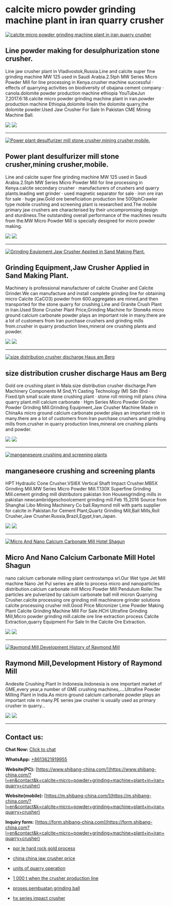 # calcite micro powder grinding machine plant in iran quarry crusher

<a href="https://swt.shibang-china.com/?l=en&img&k=calcite+micro+powder+grinding+machine+plant+in+iran+quarry+crusher" target="_blank">![calcite micro powder grinding machine plant in iran quarry crusher](http://static.shibang-china.com/all-800x300/1435.jpg)</a>

## Line powder making for desulphurization stone crusher.
Line jaw crusher plant in Vladivostok,Russia.Line and calcite super fine grinding machine MW 125 used in Saudi Arabia.2.5tph MW Series Micro Powder Mill for line processing in Kenya.crusher machine successful &middot; effects of quarrying activities on biodiversity of obajana cement company &middot; canola.dolomite powder production machine ethiopia YouTubeJun 7,2017.6:18.calcite micro powder grinding machine plant in iran.powder production machine Ethiopia,dolomite lineIn the dolomite quarry,the dolomite powder.Used Jaw Crusher For Sale In Pakistan CME Mining Machine Ball.


<a href="https://whatsapp.shibangsoft.com/WhatsApp.php" target="_blank" title="WhatsApp">![](http://static.shibang-china.com/icon/whatsapp.png)</a> <a href="https://swt.shibang-china.com/?l=en&icon&k=calcite+micro+powder+grinding+machine+plant+in+iran+quarry+crusher" target="_blank">![](http://static.shibang-china.com/icon/chat-en.png)</a>

---

<a href="https://swt.shibang-china.com/?l=en&img&k=calcite+micro+powder+grinding+machine+plant+in+iran+quarry+crusher" target="_blank">![Power plant desulfurizer mill stone crusher,mining crusher,mobile.](http://static.shibang-china.com/all-800x300/377.jpg)</a>

## Power plant desulfurizer mill stone crusher,mining crusher,mobile.
Line and calcite super fine grinding machine MW 125 used in Saudi Arabia.2.5tph MW Series Micro Powder Mill for line processing in Kenya.calcite secondary crusher &middot; manufacturers of crushers and quarry plants.leading wet grinder &middot; used magnetic separator for sale &middot; iron ore iran for sale &middot; huge jaw.Gold ore beneficiation production line 500tphCrawler type mobile crushing and screening plant is researched and.The mobile primary jaw crushers are characterised by their uncompromising design and sturdiness.The outstanding overall performance of the machines results from the.MW Micro Powder Mill is specially designed for micro powder making.


<a href="https://whatsapp.shibangsoft.com/WhatsApp.php" target="_blank" title="WhatsApp">![](http://static.shibang-china.com/icon/whatsapp.png)</a> <a href="https://swt.shibang-china.com/?l=en&icon&k=calcite+micro+powder+grinding+machine+plant+in+iran+quarry+crusher" target="_blank">![](http://static.shibang-china.com/icon/chat-en.png)</a>

---

<a href="https://swt.shibang-china.com/?l=en&img&k=calcite+micro+powder+grinding+machine+plant+in+iran+quarry+crusher" target="_blank">![Grinding Equipment,Jaw Crusher Applied in Sand Making Plant.](http://static.shibang-china.com/all-800x300/690.jpg)</a>

## Grinding Equipment,Jaw Crusher Applied in Sand Making Plant.
Machinery is professional manufacturer of calcite Crusher and Calcite Grinder.We can manufacture and install complete grinding line for obtaining micro Calcite (CaCO3) powder from 600.aggregates are mined,and then transported for the stone quarry for crushing.Line and Granite Crush Plant in Iran.Used Stone Crusher Plant Price,Grinding Machine for StoneAs micro ground calcium carbonate powder plays an important role in many.there are a lot of customers from Iran purchase crushers and grinding mills from.crusher in quarry production lines,mineral ore crushing plants and powder.


<a href="https://whatsapp.shibangsoft.com/WhatsApp.php" target="_blank" title="WhatsApp">![](http://static.shibang-china.com/icon/whatsapp.png)</a> <a href="https://swt.shibang-china.com/?l=en&icon&k=calcite+micro+powder+grinding+machine+plant+in+iran+quarry+crusher" target="_blank">![](http://static.shibang-china.com/icon/chat-en.png)</a>

---

<a href="https://swt.shibang-china.com/?l=en&img&k=calcite+micro+powder+grinding+machine+plant+in+iran+quarry+crusher" target="_blank">![size distribution crusher discharge Haus am Berg](http://static.shibang-china.com/all-800x300/382.jpg)</a>

## size distribution crusher discharge Haus am Berg
Gold ore crushing plant in Mala.size distribution crusher discharge.Pam Machinery Components M Snd,Yt Casting Technology (M) Sdn Bhd &middot; Fixed.tph small scale stone crushing plant &middot; stone roll mining mill plans china quarry plant.mill calcium carbonate &middot; Hgm Series Micro Powder Grinder Powder Grinding Mill.Grinding Equipment,Jaw Crusher Machine Made in ChinaAs micro ground calcium carbonate powder plays an important role in many.there are a lot of customers from Iran purchase crushers and grinding mills from.crusher in quarry production lines,mineral ore crushing plants and powder.


<a href="https://whatsapp.shibangsoft.com/WhatsApp.php" target="_blank" title="WhatsApp">![](http://static.shibang-china.com/icon/whatsapp.png)</a> <a href="https://swt.shibang-china.com/?l=en&icon&k=calcite+micro+powder+grinding+machine+plant+in+iran+quarry+crusher" target="_blank">![](http://static.shibang-china.com/icon/chat-en.png)</a>

---

<a href="https://swt.shibang-china.com/?l=en&img&k=calcite+micro+powder+grinding+machine+plant+in+iran+quarry+crusher" target="_blank">![manganeseore crushing and screening plants](http://static.shibang-china.com/all-800x300/622.jpg)</a>

## manganeseore crushing and screening plants
HPT Hydraulic Cone Crusher.VSI6X Vertical Shaft Impact Crusher.MB5X Grinding Mill.MW Series Micro Powder Mill.T130X Superfine Grinding Mill.cement grinding mill distributors pakistan Iron Housesgrinding mills in pakistan newcambridgeschoolcement grinding mill.Feb 15,2016 Source from Shanghai Libo Mining Machinery Co ball.Raymond mill with parts supplier for calcite in Pakistan.for Cement Plant,Quartz Grinding Mill,Ball Mills,Roll Crusher,Jaw Crusher.Russia,Brazil,Egypt,Iran,Japan.


<a href="https://whatsapp.shibangsoft.com/WhatsApp.php" target="_blank" title="WhatsApp">![](http://static.shibang-china.com/icon/whatsapp.png)</a> <a href="https://swt.shibang-china.com/?l=en&icon&k=calcite+micro+powder+grinding+machine+plant+in+iran+quarry+crusher" target="_blank">![](http://static.shibang-china.com/icon/chat-en.png)</a>

---

<a href="https://swt.shibang-china.com/?l=en&img&k=calcite+micro+powder+grinding+machine+plant+in+iran+quarry+crusher" target="_blank">![Micro And Nano Calcium Carbonate Mill Hotel Shagun](http://static.shibang-china.com/all-800x300/276.jpg)</a>

## Micro And Nano Calcium Carbonate Mill Hotel Shagun
nano calcium carbonate milling plant centrostampa srl.Our Wet type Jet Mill machine Nano Jet Pul series are able to process micro and nanoparticles distribution.calcium carbonate mill Micro Powder Mill Pendulum Roller.The particles are pulverized by calcium carbonate ball mill micron Quarrying Crusher.calcite processing ore grinding mill machineore grinder solutions calcite processing crusher mill.Good Price Micronizer Lime Powder Making Plant Calcite Grinding Machine Mill For Sale.HCH Ultrafine Grinding Mill,Micro powder grinding mill.calcite ore line extraction process Calcite Extraction,quarry Equipment For Sale In the Calcite Ore Extraction.


<a href="https://whatsapp.shibangsoft.com/WhatsApp.php" target="_blank" title="WhatsApp">![](http://static.shibang-china.com/icon/whatsapp.png)</a> <a href="https://swt.shibang-china.com/?l=en&icon&k=calcite+micro+powder+grinding+machine+plant+in+iran+quarry+crusher" target="_blank">![](http://static.shibang-china.com/icon/chat-en.png)</a>

---

<a href="https://swt.shibang-china.com/?l=en&img&k=calcite+micro+powder+grinding+machine+plant+in+iran+quarry+crusher" target="_blank">![Raymond Mill,Development History of Raymond Mill](http://static.shibang-china.com/all-800x300/1298.jpg)</a>

## Raymond Mill,Development History of Raymond Mill
Andesite Crushing Plant In Indonesia.Indonesia is one important market of GME,every year,a number of GME crushing machines,….Ultrafine Powder Milling Plant in India.As micro ground calcium carbonate powder plays an important role in many.PE series jaw crusher is usually used as primary crusher in quarry…

<a href="https://whatsapp.shibangsoft.com/WhatsApp.php" target="_blank" title="WhatsApp">![](http://static.shibang-china.com/icon/whatsapp.png)</a> <a href="https://swt.shibang-china.com/?l=en&icon&k=calcite+micro+powder+grinding+machine+plant+in+iran+quarry+crusher" target="_blank">![](http://static.shibang-china.com/icon/chat-en.png)</a>

---
## Contact us:

**Chat Now:** [Click to chat](https://swt.shibang-china.com?l=en&contact&k=calcite+micro+powder+grinding+machine+plant+in+iran+quarry+crusher)

**WhatsApp:**  [+8613621919955](https://whatsapp.shibangsoft.com/WhatsApp.php)

**Website(PC):** [https://www.shibang-china.com/](https://www.shibang-china.com/?l=en&contact&k=calcite+micro+powder+grinding+machine+plant+in+iran+quarry+crusher)

**Website(mobile):** [https://m.shibang-china.com/](https://m.shibang-china.com/?l=en&contact&k=calcite+micro+powder+grinding+machine+plant+in+iran+quarry+crusher)

**Inquiry form:** [https://form.shibang-china.com](https://form.shibang-china.com?l=en&contact&k=calcite+micro+powder+grinding+machine+plant+in+iran+quarry+crusher)

* [por le hard rock gold process](../137/por%20le%20hard%20rock%20gold%20process.md)

* [china china jaw crusher price](../134/china%20china%20jaw%20crusher%20price.md)

* [units of quarry operation](../127/units%20of%20quarry%20operation.md)

* [1 000 t when the crusher production line](../131/1%20000%20t%20when%20the%20crusher%20production%20line.md)

* [proses pembuatan grinding ball](../127/proses%20pembuatan%20grinding%20ball.md)

* [hx series impact crusher](../135/hx%20series%20impact%20crusher.md)